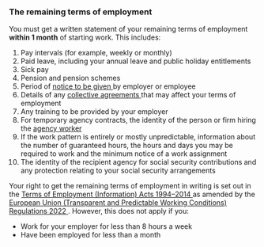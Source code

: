 ###  The remaining terms of employment

You must get a written statement of your remaining terms of employment
**within 1 month** of starting work. This includes:

  1. Pay intervals (for example, weekly or monthly) 
  2. Paid leave, including your annual leave and public holiday entitlements 
  3. Sick pay 
  4. Pension and pension schemes 
  5. Period of [ notice to be given ](/en/employment/starting-work-and-changing-job/changing-job/giving-notice/) by employer or employee 
  6. Details of any [ collective agreements ](/en/employment/employment-rights-and-conditions/industrial-relations-and-trade-unions/employment-regulation-orders-and-registered-employment-agreements#lb9fe8) that may affect your terms of employment 
  7. Any training to be provided by your employer 
  8. For temporary agency contracts, the identity of the person or firm hiring the [ agency worker ](/en/employment/types-of-employment/agency-workers/)
  9. If the work pattern is entirely or mostly unpredictable, information about the number of guaranteed hours, the hours and days you may be required to work and the minimum notice of a work assignment 
  10. The identity of the recipient agency for social security contributions and any protection relating to your social security arrangements 

Your right to get the remaining terms of employment in writing is set out in
the [ Terms of Employment (Information) Acts 1994–2014
](http://www.lawreform.ie/_fileupload/RevisedActs/WithAnnotations/HTML/EN_ACT_1994_0005.htm)
as amended by the [ European Union (Transparent and Predictable Working
Conditions) Regulations 2022
](https://www.irishstatutebook.ie/eli/2022/si/686/made/en/print) . However,
this does not apply if you:

  * Work for your employer for less than 8 hours a week 
  * Have been employed for less than a month 
